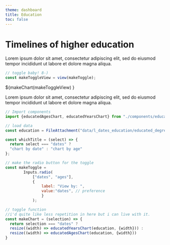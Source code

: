 ```yaml
---
theme: dashboard
title: Education
toc: false
---
```


# Timelines of higher education




Lorem ipsum dolor sit amet, consectetur adipiscing elit, sed do eiusmod tempor incididunt ut labore et dolore magna aliqua.



```js
// toggle baby! 8-)
const makeToggleView = view(makeToggle);
```

<div class="grid grid-cols-1">
  <div class="card">
    ${makeChart(makeToggleView) }
  </div>
</div>



Lorem ipsum dolor sit amet, consectetur adipiscing elit, sed do eiusmod tempor incididunt ut labore et dolore magna aliqua.







```js
// Import components
import {educatedAgesChart, educatedYearsChart} from "./components/education.js";
```



```js
// load data
const education = FileAttachment("data/l_dates_education/educated_degrees2.json").json({typed: true});
```



```js
const whichTitle = (select) => {
  return select === "dates" ?  
  "chart by date" : "chart by age" 
};
```



```js
// make the radio button for the toggle
const makeToggle =
		Inputs.radio(
			["dates", "ages"],  
			{
				label: "View by: ", 
				value:"dates", // preference
				}
			);
```


```js
// toggle function
//i'd quite like less repetition in here but i can live with it.
const makeChart = (selection) => {
  return selection === "dates" ?  
  resize((width) => educatedYearsChart(education, {width})) : 
  resize((width) => educatedAgesChart(education, {width})) 
}

```
